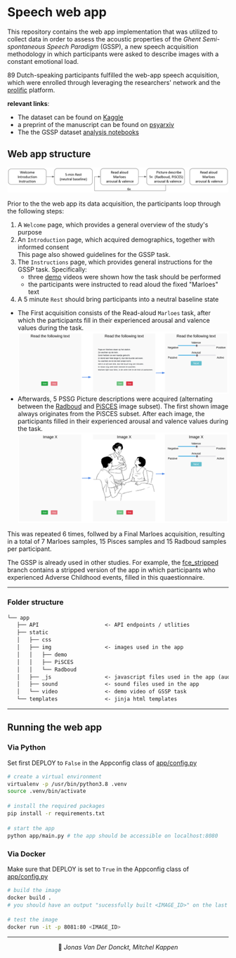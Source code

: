 # Speech web app

This repository contains the web app implementation that was utilized to collect data in order to assess the acoustic properties of the *Ghent Semi-spontaneous Speech Paradigm* (GSSP), a new speech acquisition methodology in which participants were asked to describe images with a constant emotional load. 

89 Dutch-speaking participants fulfilled the web-app speech acquisition, which were enrolled through leveraging the researchers' network and the [prolific](https://www.prolific.co/) platform. 

**relevant links**:
- The dataset can be found on [Kaggle](https://www.kaggle.com/datasets/jonvdrdo/gssp-web-app-data)
- a preprint of the manuscript can be found on [psyarxiv]()
- The the GSSP dataset [analysis notebooks]()

## Web app structure
![](img/global_flow.png)

Prior to the the web app its data acquisition, the participants loop through the following steps:
1. A `Welcome` page, which provides a general overview of the study's purpose
2. An `Introduction` page, which acquired demographics, together with informed consent<br>This page also showed guidelines for the GSSP task.
3. The `Instructions` page, which provides general instructions for the GSSP task. Specifically:
    - three [demo](app/static/video/) videos were shown how the task should be performed
    - the participants were instructed to read aloud the fixed "Marloes" text
4. A 5 minute `Rest` should bring participants into a neutral baseline state

- The First acquisition consists of the Read-aloud `Marloes` task, after which the participants fill in their experienced arousal and valence values during the task.
![](img/task_flow_marloes.png)
- Afterwards, 5 PSSG Picture descriptions were acquired (alternating between the [Radboud](app/static/img/Radboud/) and [PiSCES](app/static/img/PiSCES/) image subset). The first shown image always originates from the PiSCES subset. After each image, the participants filled in their experienced arousal and valence values during the task.
![](img/task_flow.png)

This was repeated 6 times, follwed by a Final Marloes acquisition, resulting in a total of 7 Marloes samples, 15 Pisces samples and 15 Radboud samples per participant.

The GSSP is already used in other studies. For example, the [fce_stripped]() branch contains a stripped version of the app in which participants who experienced Adverse Childhood events, filled in this quaestionnaire.


---
### Folder structure

```txt
└── app
   ├── API                     <- API endpoints / utlities
   ├── static
   │   ├── css
   │   ├── img                 <- images used in the app
   │   │   ├── demo
   │   │   ├── PiSCES
   │   │   └── Radboud
   │   ├── _js                 <- javascript files used in the app (audio recording)
   │   ├── sound               <- sound files used in the app
   │   └── video               <- demo video of GSSP task
   └── templates               <- jinja html templates
```

---
## Running the web app
### Via Python

Set first DEPLOY to `False` in the Appconfig class of [app/config.py](app/config.py)
```bash
# create a virtual environment
virtualenv -p /usr/bin/python3.8 .venv
source .venv/bin/activate

# install the required packages
pip install -r requirements.txt

# start the app
python app/main.py # the app should be accessible on localhost:8080

```
### Via Docker 

Make sure that DEPLOY is set to `True` in the Appconfig class of [app/config.py](app/config.py)

```bash
# build the image 
docker build .
# you should have an output "sucessfully built <IMAGE_ID>" on the last line

# test the image
docker run -it -p 8081:80 <IMAGE_ID>
```

---

<p align="center">
👤 <i>Jonas Van Der Donckt, Mitchel Kappen</i>
</p>

